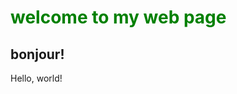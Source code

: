 <!DOCTYPE html>
<html lang="en">
    <head>
        <title>helly!</title>
    </head>
    <body>
        <h1 style=color:green;>welcome to my web page</h1>
        <h2>bonjour!</h2>
        Hello, world!
    </body>
</html>
